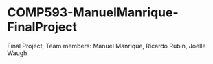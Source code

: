 # COMP593-ManuelManrique-FinalProject
 Final Project, Team members: Manuel Manrique, Ricardo Rubin, Joelle Waugh
